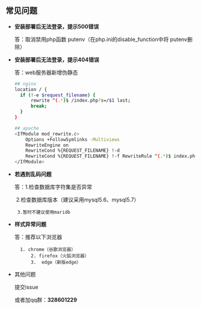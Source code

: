 ## 常见问题

- **安装部署后无法登录，提示500错误**

  答：取消禁用php函数 putenv（在php.ini的disable_function中将 putenv删除）

- **安装部署后无法登录，提示404错误**

  答：web服务器新增伪静态

  ```bash
  ## nginx
  location / {
  	if (!-e $request_filename) {
  		rewrite ^(.*)$ /index.php?s=/$1 last; 			
  		break; 
  	} 
  }
  ```

  ```bash
  ## apache
  <IfModule mod_rewrite.c> 
      Options +FollowSymlinks -Multiviews 		  
      RewriteEngine on 
      RewriteCond %{REQUEST_FILENAME} !-d 
      RewriteCond %{REQUEST_FILENAME} !-f RewriteRule ^(.*)$ index.php?/$1 [QSA,PT,L] 
  </IfModule>
  ```

  

- **若遇到乱码问题**

  答：1.检查数据库字符集是否异常

  ​		2.检查数据库版本（建议采用mysql5.6、mysql5.7）

   	   3.暂时不建议使用maridb

- **样式异常问题**

  答：推荐以下浏览器

  		1. chrome（谷歌浏览器）
    		2. firefox（火狐浏览器）
    		3.  edge（新版edge）

- 其他问题

  提交issue

  或者加qq群：**328601229**